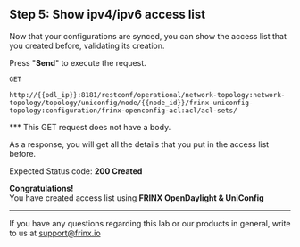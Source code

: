 ## Step 5: Show ipv4/ipv6 access list

Now that your configurations are synced, you can show the access list that you created before, validating its creation.


Press "**Send**" to execute the request.


```
GET

http://{{odl_ip}}:8181/restconf/operational/network-topology:network-topology/topology/uniconfig/node/{{node_id}}/frinx-uniconfig-topology:configuration/frinx-openconfig-acl:acl/acl-sets/
```
*** This GET request does not have a body.

As a response, you will get all the details that you put in the access list before.


Expected Status code: **200 Created**

**Congratulations!** <br>
You have created access list using **FRINX OpenDaylight & UniConfig**

---
If you have any questions regarding this lab or our products in general, write to us at [support@frinx.io](mailto:support@frinx.io)